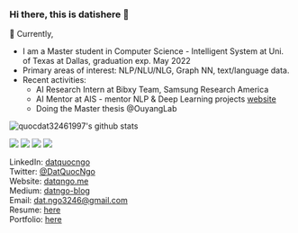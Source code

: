 ### Hi there, this is datishere 👋

🔭 Currently,
 - I am a Master student in Computer Science - Intelligent System at Uni. of Texas at Dallas, graduation exp. May 2022
 - Primary areas of interest: NLP/NLU/NLG, Graph NN, text/language data.
 - Recent activities:
   - AI Research Intern at Bibxy Team, Samsung Research America
   - AI Mentor at AIS - mentor NLP & Deep Learning projects [website](https://aisutd.org/)
   - Doing the Master thesis @OuyangLab
 
![quocdat32461997's github stats](https://github-readme-stats.vercel.app/api?username=quocdat32461997&show_icons=true&theme=radical&count_private=true)

![](https://img.shields.io/badge/-Python-informational?logo=Python&color=9F9393)
![](https://img.shields.io/badge/-TensorFlow-informational?logo=TensorFlow&color=F2EFEF)
![](https://img.shields.io/badge/-AWS-informational?logo=AWS&color=FFCCCC)
![](https://img.shields.io/badge/PyTorch-%23EE4C2C.svg?style=for-the-badge&logo=PyTorch&logoColor=white)

LinkedIn: [datquocngo](https://www.linkedin.com/in/datquocngo/) \
Twitter: [@DatQuocNgo](https://twitter.com/DatQuocNgo) \
Website: [datqngo.me](http://datqngo.me) \
Medium: [datngo-blog](https://datngo-79115.medium.com)\
Email: [dat.ngo3246@gmail.com](mailto:dat.ngo3246@gmail.com) \
Resume: [here](https://docs.google.com/document/d/1YCcqCXW5z3EjiIBQg1x4XaIw8mvjkniP/edit?usp=sharing&ouid=116313092587135272011&rtpof=true&sd=true) \
Portfolio: [here](https://kind-ginger-256.notion.site/machine-learning-portfolio-448355abb41b4b728989b5249f1dffa5)
